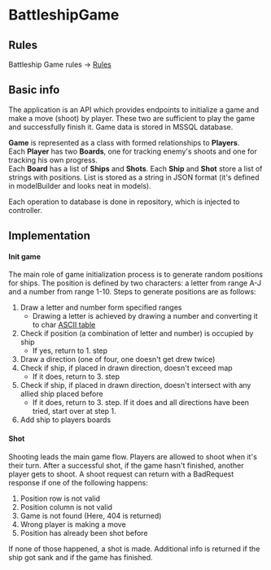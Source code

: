 ﻿# BattleshipGame
 
## Rules
Battleship Game rules ->  [Rules](https://en.wikipedia.org/wiki/Battleship_(game))

## Basic info
The application is an API which provides endpoints to initialize a game and make a move (shoot) by player. These two are sufficient to play the game and successfully finish it. Game data is stored in MSSQL database.  

**Game** is represented as a class with formed relationships to **Players**.  
Each **Player** has two **Boards**, one for tracking enemy's shoots and one for tracking his own progress.  
Each **Board** has a list of **Ships** and **Shots**. 
Each **Ship** and **Shot** store a list of strings with positions. List is stored as a string in JSON format (it's defined in modelBuilder and looks neat in models).

Each operation to database is done in repository, which is injected to controller.

## Implementation

#### Init game
The main role of game initialization process is to generate random positions for ships. The position is defined by two characters: a letter from range A-J and a number from range 1-10. Steps to generate positions are as follows:
1. Draw a letter and number form specified ranges
    * Drawing a letter is achieved by drawing a number and converting it to char [ASCII table](https://www.asciitable.com)
2. Check if position (a combination of letter and number) is occupied by ship
    * If yes, return to 1. step
3. Draw a direction (one of four, one doesn't get drew twice)
4. Check if ship, if placed in drawn direction, doesn't exceed map
    * If it does, return to 3. step
5. Check if ship, if placed in drawn direction, doesn't intersect with any allied ship placed before
    * If it does, return to 3. step. If it does and all directions have been tried, start over at step 1.
6. Add ship to players boards

#### Shot
Shooting leads the main game flow. Players are allowed to shoot when it's their turn. After a successful shot, if the game hasn't finished, another player gets to shoot. A shoot request can return with a BadRequest response if one of the following happens:
1. Position row is not valid
2. Position column is not valid
3. Game is not found (Here, 404 is returned)
4. Wrong player is making a move
5. Position has already been shot before

If none of those happened, a shot is made. Additional info is returned if the ship got sank and if the game has finished.
